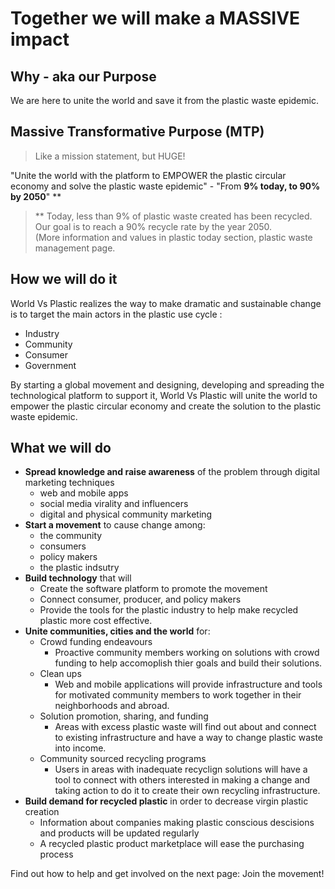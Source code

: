 # Together we will make a MASSIVE impact

## Why - aka our Purpose

We are here to unite the world and save it from the plastic waste epidemic.

## Massive Transformative Purpose (MTP)
> Like a mission statement, but HUGE!

"Unite the world with the platform to EMPOWER the plastic circular economy and solve the plastic waste epidemic" - "From **9% today, to 90% by 2050**" **

> ** Today, less than 9% of plastic waste created has been recycled.  
Our goal is to reach a 90% recycle rate by the year 2050.  
(More information and values in plastic today section, plastic waste management page.

## How we will do it

World Vs Plastic realizes the way to make dramatic and sustainable change is to target the main actors in the  plastic use cycle :

* Industry
* Community 
* Consumer
* Government 
    
By starting a global movement and designing, developing and spreading the technological platform to support it, World Vs Plastic will unite the world to empower the plastic circular economy and create the solution to the plastic waste epidemic. 

## What we will do
 
* **Spread knowledge and raise awareness** of the problem through digital marketing techniques
    * web and mobile apps
    * social media virality and influencers  
    * digital and physical community marketing
* **Start a movement** to cause change among:
    * the community
    * consumers
    * policy makers
    * the plastic indsutry
* **Build technology** that will
    * Create the software platform to promote the movement
    * Connect consumer, producer, and policy makers 
    * Provide the tools for the plastic industry to help make recycled plastic more cost effective.
* **Unite communities, cities and the world** for:
    * Crowd funding endeavours
        * Proactive community members working on solutions with crowd funding to help accomoplish thier goals and build their solutions. 
    * Clean ups
        * Web and mobile applications will provide infrastructure and tools for motivated community members to work together in their neighborhoods and abroad. 
    * Solution promotion, sharing, and funding
        * Areas with excess plastic waste will find out about and  connect to existing infrastructure and have a way to change plastic waste into income.
    * Community sourced recycling programs 
        * Users in areas with inadequate recyclign solutions will have a tool to connect with others interested in making a change and taking action to do it to create their own recycling infrastructure. 
* **Build demand for recycled plastic** in order to decrease virgin plastic creation 
    * Information about companies making plastic conscious descisions and products will be updated regularly
    * A recycled plastic product marketplace will ease the purchasing process

Find out how to help and get involved on the next page: Join the movement!


